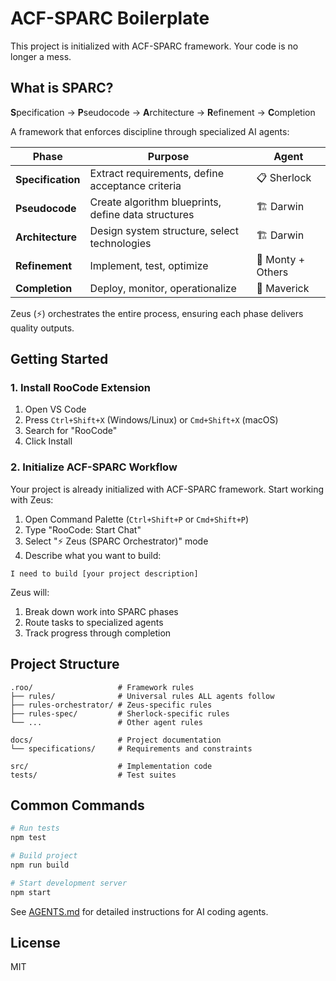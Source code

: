 # ACF-SPARC Boilerplate

This project is initialized with ACF-SPARC framework. Your code is no longer a mess.

## What is SPARC?

**S**pecification → **P**seudocode → **A**rchitecture → **R**efinement → **C**ompletion

A framework that enforces discipline through specialized AI agents:

| Phase | Purpose | Agent |
|-------|---------|-------|
| **Specification** | Extract requirements, define acceptance criteria | 📋 Sherlock |
| **Pseudocode** | Create algorithm blueprints, define data structures | 🏗️ Darwin |
| **Architecture** | Design system structure, select technologies | 🏗️ Darwin |
| **Refinement** | Implement, test, optimize | 🐍 Monty + Others |
| **Completion** | Deploy, monitor, operationalize | 🚀 Maverick |

Zeus (⚡) orchestrates the entire process, ensuring each phase delivers quality outputs.

## Getting Started

### 1. Install RooCode Extension

1. Open VS Code
2. Press `Ctrl+Shift+X` (Windows/Linux) or `Cmd+Shift+X` (macOS)
3. Search for "RooCode"
4. Click Install

### 2. Initialize ACF-SPARC Workflow

Your project is already initialized with ACF-SPARC framework. Start working with Zeus:

1. Open Command Palette (`Ctrl+Shift+P` or `Cmd+Shift+P`)
2. Type "RooCode: Start Chat"
3. Select "⚡ Zeus (SPARC Orchestrator)" mode
4. Describe what you want to build:

```
I need to build [your project description]
```

Zeus will:
1. Break down work into SPARC phases
2. Route tasks to specialized agents
3. Track progress through completion

## Project Structure

```
.roo/                   # Framework rules
├── rules/              # Universal rules ALL agents follow
├── rules-orchestrator/ # Zeus-specific rules
├── rules-spec/         # Sherlock-specific rules
└── ...                 # Other agent rules

docs/                   # Project documentation
└── specifications/     # Requirements and constraints

src/                    # Implementation code
tests/                  # Test suites
```

## Common Commands

```bash
# Run tests
npm test

# Build project
npm run build

# Start development server
npm start
```

See [AGENTS.md](./AGENTS.md) for detailed instructions for AI coding agents.

## License

MIT
